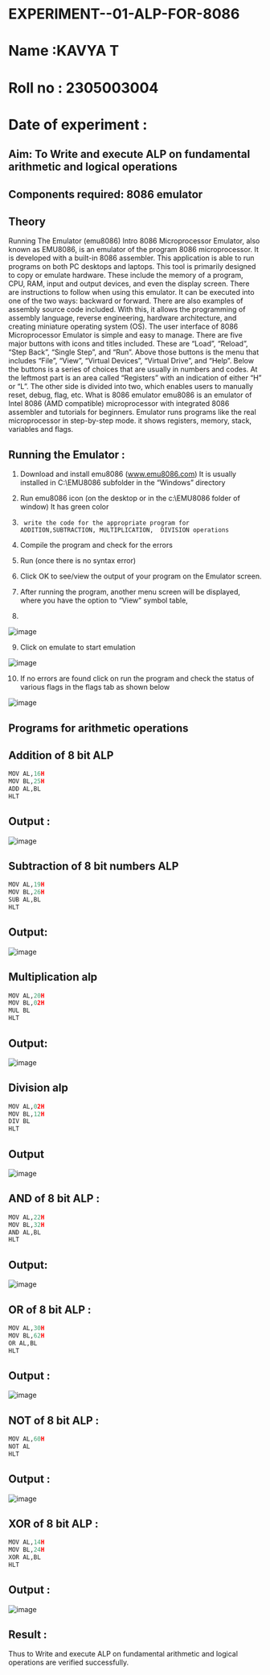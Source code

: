 
# EXPERIMENT--01-ALP-FOR-8086

# Name :KAVYA T
# Roll no : 2305003004
# Date of experiment :  





## Aim: To Write and execute ALP on fundamental arithmetic and logical operations
## Components required: 8086  emulator 
## Theory 
Running The Emulator (emu8086) Intro 8086 Microprocessor Emulator, also known as EMU8086, is an emulator of the program 8086 microprocessor. It is developed with a built-in 8086 assembler. This application is able to run programs on both PC desktops and laptops. This tool is primarily designed to copy or emulate hardware. These include the memory of a program, CPU, RAM, input and output devices, and even the display screen. There are instructions to follow when using this emulator. It can be executed into one of the two ways: backward or forward. There are also examples of assembly source code included. With this, it allows the programming of assembly language, reverse engineering, hardware architecture, and creating miniature operating system (OS). The user interface of 8086 Microprocessor Emulator is simple and easy to manage. There are five major buttons with icons and titles included. These are “Load”, “Reload”, “Step Back”, “Single Step”, and “Run”. Above those buttons is the menu that includes “File”, “View”, “Virtual Devices”, “Virtual Drive”, and “Help”. Below the buttons is a series of choices that are usually in numbers and codes. At the leftmost part is an area called “Registers” with an indication of either “H” or “L”. The other side is divided into two, which enables users to manually reset, debug, flag, etc. What is 8086 emulator emu8086 is an emulator of Intel 8086 (AMD compatible) microprocessor with integrated 8086 assembler and tutorials for beginners. Emulator runs programs like the real microprocessor in step-by-step mode. it shows registers, memory, stack, variables and flags.


 ## Running the Emulator :
1.	Download and install emu8086 (www.emu8086.com) It is usually installed in C:\EMU8086 subfolder in the “Windows” directory
2.	  Run  emu8086 icon (on the desktop or in the c:\EMU8086 folder of window) It has green color 
 
 
3.		write the code for the appropriate program for ADDITION,SUBTRACTION, MULTIPLICATION,  DIVISION operations 

4.	 Compile the program and check for the errors 
5.	Run (once there is no syntax error) 

6.	Click OK to see/view the output of your program on the Emulator screen. 


7.	After running the program, another menu screen will be displayed, where you have the option to “View” symbol table,
8.	 


![image](https://user-images.githubusercontent.com/36288975/189273263-d65baae9-4b8f-4723-afb3-c0ffa4052b04.png)











9.	Click on emulate to start emulation 








![image](https://user-images.githubusercontent.com/36288975/189273273-9bb36ec1-e2e8-4892-8d35-37707332bfdc.png)








10.	If no errors are found click on run the program and check the status of various flags in the flags tab as shown below 






![image](https://user-images.githubusercontent.com/36288975/189273277-113a2a33-4a40-4ff8-95a5-ecd3a1f504fe.png)







## Programs for arithmetic  operations

## Addition  of 8 bit ALP 
```python
MOV AL,16H 
MOV BL,25H 
ADD AL,BL 
HLT
```
## Output :
![image](https://github.com/user-attachments/assets/9ac48d45-b84f-438d-9445-1aac4f8634d8)

 ## Subtraction   of 8 bit numbers  ALP 
 ```python
MOV AL,19H
MOV BL,26H
SUB AL,BL
HLT
```
## Output:
![image](https://github.com/user-attachments/assets/e26e9e2a-f895-480b-b1dd-782093198d20)

## Multiplication alp 
```python
MOV AL,20H
MOV BL,02H
MUL BL
HLT
```
 ## Output:
 ![image](https://github.com/user-attachments/assets/4f21d7a6-f164-41e8-ae1f-c24ad5b653c8)

 

## Division alp 
```python
MOV AL,02H
MOV BL,12H
DIV BL
HLT
```

## Output 
![image](https://github.com/user-attachments/assets/e99ac4cc-448e-4782-8add-51f4099cd256)


## AND of 8 bit ALP :
```python
MOV AL,22H
MOV BL,32H
AND AL,BL
HLT
```

## Output:
![image](https://github.com/user-attachments/assets/c56f4d18-2135-44c5-a999-c5335c046769)



## OR of 8 bit ALP :
```python
MOV AL,30H
MOV BL,62H
OR AL,BL
HLT
```

## Output :
![image](https://github.com/user-attachments/assets/fee8f9ce-bb1b-4736-962a-1fd45b81bbd4)


## NOT of 8 bit ALP :
```python
MOV AL,60H
NOT AL
HLT
```

## Output :
![image](https://github.com/user-attachments/assets/52141d72-4251-4bfa-a004-12985b39fb22)


## XOR of 8 bit ALP :
```python
MOV AL,14H
MOV BL,24H
XOR AL,BL
HLT
```

## Output :
![image](https://github.com/user-attachments/assets/0b173a1a-45c5-4f31-9b90-d6150721c9fa)

## Result :
Thus to Write and execute ALP on fundamental arithmetic and logical operations are verified successfully.
 








